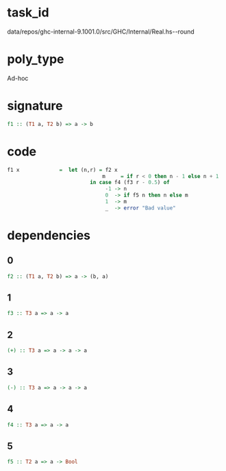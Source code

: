 
# task_id
data/repos/ghc-internal-9.1001.0/src/GHC/Internal/Real.hs--round

# poly_type
Ad-hoc

# signature
```haskell
f1 :: (T1 a, T2 b) => a -> b
```   

# code
```haskell
f1 x             =  let (n,r) = f2 x
                               m     = if r < 0 then n - 1 else n + 1
                           in case f4 (f3 r - 0.5) of
                                -1 -> n
                                0  -> if f5 n then n else m
                                1  -> m
                                _  -> error "Bad value"
```

# dependencies
## 0
```haskell
f2 :: (T1 a, T2 b) => a -> (b, a)
```
## 1
```haskell
f3 :: T3 a => a -> a
```
## 2
```haskell
(+) :: T3 a => a -> a -> a
```
## 3
```haskell
(-) :: T3 a => a -> a -> a
```
## 4
```haskell
f4 :: T3 a => a -> a
```
## 5
```haskell
f5 :: T2 a => a -> Bool
```

